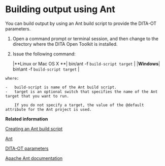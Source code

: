 # Building output using Ant

You can build output by using an Ant build script to provide the DITA-OT parameters.

1.   Open a command prompt or terminal session, and then change to the directory where the DITA Open Toolkit is installed. 
2.   Issue the following command: 

        |**Linux or Mac OS X **| bin/ant -f `build-script target` |
    |**Windows**| bin\\ant -f `build-script target` |

    where:

    -   build-script is name of the Ant build script.
    -   target is an optional switch that specifies the name of the Ant target that you want to run.

        If you do not specify a target, the value of the @default attribute for the Ant project is used.


**Related information**  


[Creating an Ant build script](../user-guide/creating-an-ant-build-script.md)

[Ant](../user-guide/ant.md)

[DITA-OT parameters](../parameters/parameters_intro.md)

[Apache Ant documentation](http://ant.apache.org/manual/index.html)

